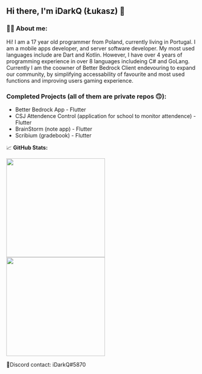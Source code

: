 
## Hi there, I'm iDarkQ (Łukasz) 👋

### 🧒🏼 **About me:**
Hi! I am a 17 year old programmer from Poland, currently living in Portugal. I am a mobile apps developer, and server software developer. My most used languages include are Dart and Kotlin. However, I have over 4 years of programming experience in over 8 languages includeing C# and GoLang. Currently I am the coowner of Better Bedrock Client endevouring to expand our community, by simplifying accessability of favourite and most used functions and improving users gaming experience. 

### Completed Projects (all of them are private repos 🙃):
- Better Bedrock App - Flutter
- CSJ Attendence Control (application for school to monitor attendence) - Flutter
- BrainStorm (note app) - Flutter
- Scribium (gradebook) - Flutter

📈 **GitHub Stats:**

<p>
  <img height="260em" src="https://github-readme-stats-lilac-beta-32.vercel.app/api?username=iDarkQ&show_icons=true&hide_border=true&&count_private=true&include_all_commits=true" />
  <img height="260em" src="https://github-readme-stats-lilac-beta-32.vercel.app/api/top-langs/?username=iDarkQ&exclude_repo=KNN-Image-Classification&show_icons=true&hide_border=true&layout=donut-vertical&langs_count=8&hide=PHP"/>
</p>

📱Discord contact: iDarkQ#5870
